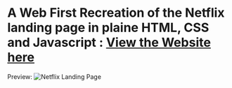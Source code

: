 # A Web First Recreation of the Netflix landing page in plaine HTML, CSS and Javascript : [View the Website here](https://brandon-kyle-bailey.github.io/netflix-landing-page)

Preview:
![Netflix Landing Page](https://miro.medium.com/max/5760/1*XwZC51E1aRt3Xc1SSIu24A.png "Netflix Landing Page")
